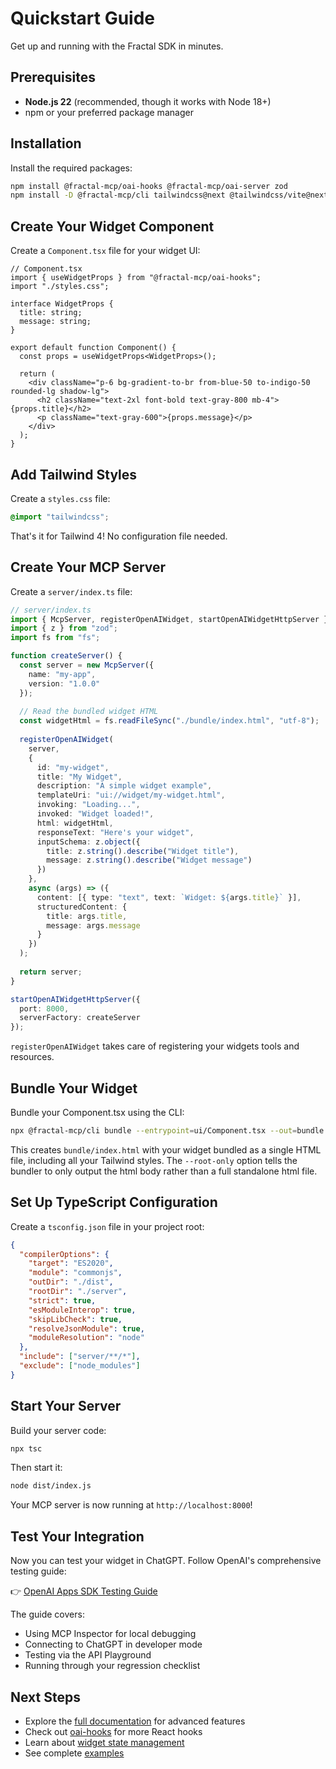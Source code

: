 # Quickstart Guide

Get up and running with the Fractal SDK in minutes.

## Prerequisites

- **Node.js 22** (recommended, though it works with Node 18+)
- npm or your preferred package manager

## Installation

Install the required packages:

```bash
npm install @fractal-mcp/oai-hooks @fractal-mcp/oai-server zod
npm install -D @fractal-mcp/cli tailwindcss@next @tailwindcss/vite@next
```

## Create Your Widget Component

Create a `Component.tsx` file for your widget UI:

```tsx
// Component.tsx
import { useWidgetProps } from "@fractal-mcp/oai-hooks";
import "./styles.css";

interface WidgetProps {
  title: string;
  message: string;
}

export default function Component() {
  const props = useWidgetProps<WidgetProps>();
  
  return (
    <div className="p-6 bg-gradient-to-br from-blue-50 to-indigo-50 rounded-lg shadow-lg">
      <h2 className="text-2xl font-bold text-gray-800 mb-4">{props.title}</h2>
      <p className="text-gray-600">{props.message}</p>
    </div>
  );
}
```

## Add Tailwind Styles

Create a `styles.css` file:

```css
@import "tailwindcss";
```

That's it for Tailwind 4! No configuration file needed.

## Create Your MCP Server

Create a `server/index.ts` file:

```typescript
// server/index.ts
import { McpServer, registerOpenAIWidget, startOpenAIWidgetHttpServer } from "@fractal-mcp/oai-server";
import { z } from "zod";
import fs from "fs";

function createServer() {
  const server = new McpServer({ 
    name: "my-app", 
    version: "1.0.0" 
  });
  
  // Read the bundled widget HTML
  const widgetHtml = fs.readFileSync("./bundle/index.html", "utf-8");
  
  registerOpenAIWidget(
    server,
    {
      id: "my-widget",
      title: "My Widget",
      description: "A simple widget example",
      templateUri: "ui://widget/my-widget.html",
      invoking: "Loading...",
      invoked: "Widget loaded!",
      html: widgetHtml,
      responseText: "Here's your widget",
      inputSchema: z.object({
        title: z.string().describe("Widget title"),
        message: z.string().describe("Widget message")
      })
    },
    async (args) => ({
      content: [{ type: "text", text: `Widget: ${args.title}` }],
      structuredContent: { 
        title: args.title,
        message: args.message
      }
    })
  );
  
  return server;
}

startOpenAIWidgetHttpServer({
  port: 8000,
  serverFactory: createServer
});
```

`registerOpenAIWidget` takes care of registering your widgets tools and resources.

## Bundle Your Widget

Bundle your Component.tsx using the CLI:

```bash
npx @fractal-mcp/cli bundle --entrypoint=ui/Component.tsx --out=bundle --root-only --inline-js --inline-css
```

This creates `bundle/index.html` with your widget bundled as a single HTML file, including all your Tailwind styles.
The `--root-only` option tells the bundler to only output the html body rather than a full standalone html file.

## Set Up TypeScript Configuration

Create a `tsconfig.json` file in your project root:

```json
{
  "compilerOptions": {
    "target": "ES2020",
    "module": "commonjs",
    "outDir": "./dist",
    "rootDir": "./server",
    "strict": true,
    "esModuleInterop": true,
    "skipLibCheck": true,
    "resolveJsonModule": true,
    "moduleResolution": "node"
  },
  "include": ["server/**/*"],
  "exclude": ["node_modules"]
}
```

## Start Your Server

Build your server code:

```bash
npx tsc
```

Then start it:

```bash
node dist/index.js
```

Your MCP server is now running at `http://localhost:8000`!

## Test Your Integration

Now you can test your widget in ChatGPT. Follow OpenAI's comprehensive testing guide:

👉 [OpenAI Apps SDK Testing Guide](https://developers.openai.com/apps-sdk/deploy/testing)

The guide covers:
- Using MCP Inspector for local debugging
- Connecting to ChatGPT in developer mode
- Testing via the API Playground
- Running through your regression checklist

## Next Steps

- Explore the [full documentation](../README.md) for advanced features
- Check out [oai-hooks](../packages/oai-hooks/README.md) for more React hooks
- Learn about [widget state management](../packages/oai-hooks/README.md#usewidgetstate)
- See complete [examples](../apps/examples)

